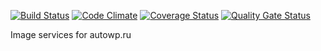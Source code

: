 [![Build Status](https://travis-ci.org/autowp/image.svg?branch=master)](https://travis-ci.org/autowp/image)
[![Code Climate](https://codeclimate.com/github/autowp/image/badges/gpa.svg)](https://codeclimate.com/github/autowp/image)
[![Coverage Status](https://coveralls.io/repos/github/autowp/image/badge.svg?branch=master)](https://coveralls.io/github/autowp/image?branch=master)
[![Quality Gate Status](https://sonarcloud.io/api/project_badges/measure?project=autowp_image&metric=alert_status)](https://sonarcloud.io/dashboard?id=autowp_image)

Image services for autowp.ru
